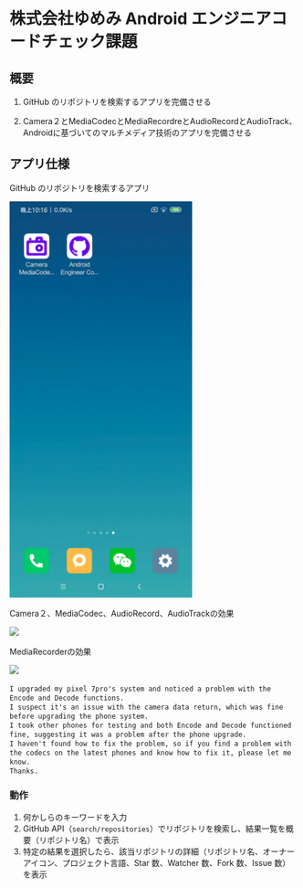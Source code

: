 # 株式会社ゆめみ Android エンジニアコードチェック課題

## 概要

 1. GitHub のリポジトリを検索するアプリを完備させる

 2. Camera２とMediaCodecとMediaRecordreとAudioRecordとAudioTrack、Androidに基づいてのマルチメディア技術のアプリを完備させる

## アプリ仕様

GitHub のリポジトリを検索するアプリ

<img src="docs/githubRepoSearch.gif" width="320">

Camera２、MediaCodec、AudioRecord、AudioTrackの効果

<img src="docs/camera2mediacodec.gif" width="320">

MediaRecorderの効果

<img src="docs/recordplayer.gif" width="320">

    I upgraded my pixel 7pro's system and noticed a problem with the Encode and Decode functions.
    I suspect it's an issue with the camera data return, which was fine before upgrading the phone system.
    I took other phones for testing and both Encode and Decode functioned fine, suggesting it was a problem after the phone upgrade.
    I haven't found how to fix the problem, so if you find a problem with the codecs on the latest phones and know how to fix it, please let me know.
    Thanks.

### 動作

1. 何かしらのキーワードを入力
2. GitHub API（`search/repositories`）でリポジトリを検索し、結果一覧を概要（リポジトリ名）で表示
3. 特定の結果を選択したら、該当リポジトリの詳細（リポジトリ名、オーナーアイコン、プロジェクト言語、Star 数、Watcher 数、Fork 数、Issue 数）を表示

